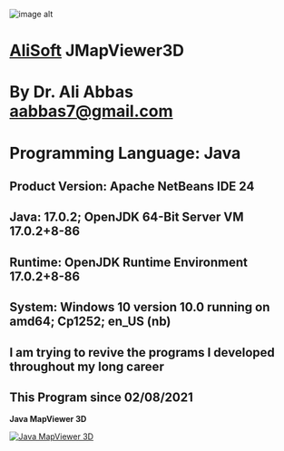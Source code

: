 ![image alt](https://github.com/aabbas77-web/AliSoft/blob/main/AliSoft128Transparent.png)
# [AliSoft](https://hodhods.com) JMapViewer3D
# By Dr. Ali Abbas aabbas7@gmail.com
# Programming Language: Java
## Product Version: Apache NetBeans IDE 24
## Java: 17.0.2; OpenJDK 64-Bit Server VM 17.0.2+8-86
## Runtime: OpenJDK Runtime Environment 17.0.2+8-86
## System: Windows 10 version 10.0 running on amd64; Cp1252; en_US (nb)
## I am trying to revive the programs I developed throughout my long career
## This Program since 02/08/2021

**Java MapViewer 3D**

[![Java MapViewer 3D](https://github.com/aabbas77-web/Abraj/releases/download/FirstRelease/AbrajVideo.png)](https://www.youtube.com/watch?v=hzpGa4HKkgg)


